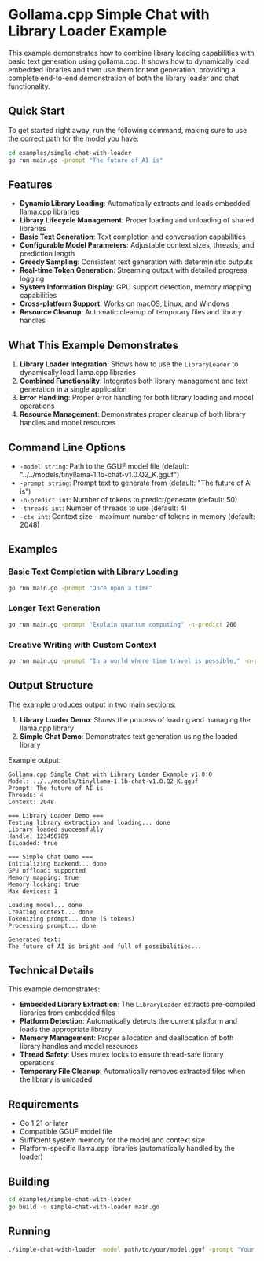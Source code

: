 # Gollama.cpp Simple Chat with Library Loader Example

This example demonstrates how to combine library loading capabilities with basic text generation using gollama.cpp. It shows how to dynamically load embedded libraries and then use them for text generation, providing a complete end-to-end demonstration of both the library loader and chat functionality.

## Quick Start

To get started right away, run the following command, making sure to use the correct path for the model you have:

```bash
cd examples/simple-chat-with-loader
go run main.go -prompt "The future of AI is"
```

## Features

- **Dynamic Library Loading**: Automatically extracts and loads embedded llama.cpp libraries
- **Library Lifecycle Management**: Proper loading and unloading of shared libraries
- **Basic Text Generation**: Text completion and conversation capabilities
- **Configurable Model Parameters**: Adjustable context sizes, threads, and prediction length
- **Greedy Sampling**: Consistent text generation with deterministic outputs
- **Real-time Token Generation**: Streaming output with detailed progress logging
- **System Information Display**: GPU support detection, memory mapping capabilities
- **Cross-platform Support**: Works on macOS, Linux, and Windows
- **Resource Cleanup**: Automatic cleanup of temporary files and library handles

## What This Example Demonstrates

1. **Library Loader Integration**: Shows how to use the `LibraryLoader` to dynamically load llama.cpp libraries
2. **Combined Functionality**: Integrates both library management and text generation in a single application
3. **Error Handling**: Proper error handling for both library loading and model operations
4. **Resource Management**: Demonstrates proper cleanup of both library handles and model resources

## Command Line Options

- `-model string`: Path to the GGUF model file (default: "../../models/tinyllama-1.1b-chat-v1.0.Q2_K.gguf")
- `-prompt string`: Prompt text to generate from (default: "The future of AI is")
- `-n-predict int`: Number of tokens to predict/generate (default: 50)
- `-threads int`: Number of threads to use (default: 4)
- `-ctx int`: Context size - maximum number of tokens in memory (default: 2048)

## Examples

### Basic Text Completion with Library Loading

```bash
go run main.go -prompt "Once upon a time"
```

### Longer Text Generation

```bash
go run main.go -prompt "Explain quantum computing" -n-predict 200
```

### Creative Writing with Custom Context

```bash
go run main.go -prompt "In a world where time travel is possible," -n-predict 150 -ctx 4096
```

## Output Structure

The example produces output in two main sections:

1. **Library Loader Demo**: Shows the process of loading and managing the llama.cpp library
2. **Simple Chat Demo**: Demonstrates text generation using the loaded library

Example output:
```
Gollama.cpp Simple Chat with Library Loader Example v1.0.0
Model: ../../models/tinyllama-1.1b-chat-v1.0.Q2_K.gguf
Prompt: The future of AI is
Threads: 4
Context: 2048

=== Library Loader Demo ===
Testing library extraction and loading... done
Library loaded successfully
Handle: 123456789
IsLoaded: true

=== Simple Chat Demo ===
Initializing backend... done
GPU offload: supported
Memory mapping: true
Memory locking: true
Max devices: 1

Loading model... done
Creating context... done
Tokenizing prompt... done (5 tokens)
Processing prompt... done

Generated text:
The future of AI is bright and full of possibilities...
```

## Technical Details

This example demonstrates:

- **Embedded Library Extraction**: The `LibraryLoader` extracts pre-compiled libraries from embedded files
- **Platform Detection**: Automatically detects the current platform and loads the appropriate library
- **Memory Management**: Proper allocation and deallocation of both library handles and model resources
- **Thread Safety**: Uses mutex locks to ensure thread-safe library operations
- **Temporary File Cleanup**: Automatically removes extracted files when the library is unloaded

## Requirements

- Go 1.21 or later
- Compatible GGUF model file
- Sufficient system memory for the model and context size
- Platform-specific llama.cpp libraries (automatically handled by the loader)

## Building

```bash
cd examples/simple-chat-with-loader
go build -o simple-chat-with-loader main.go
```

## Running

```bash
./simple-chat-with-loader -model path/to/your/model.gguf -prompt "Your prompt here"
```
